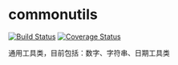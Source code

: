 # commonutils
[![Build Status](https://travis-ci.org/Arronlong/commonutils.svg?branch=master)](https://travis-ci.org/Arronlong/commonutils)
[![Coverage Status](https://coveralls.io/repos/github/Arronlong/commonutils/badge.svg)](https://coveralls.io/github/Arronlong/commonutils)

通用工具类，目前包括：数字、字符串、日期工具类
